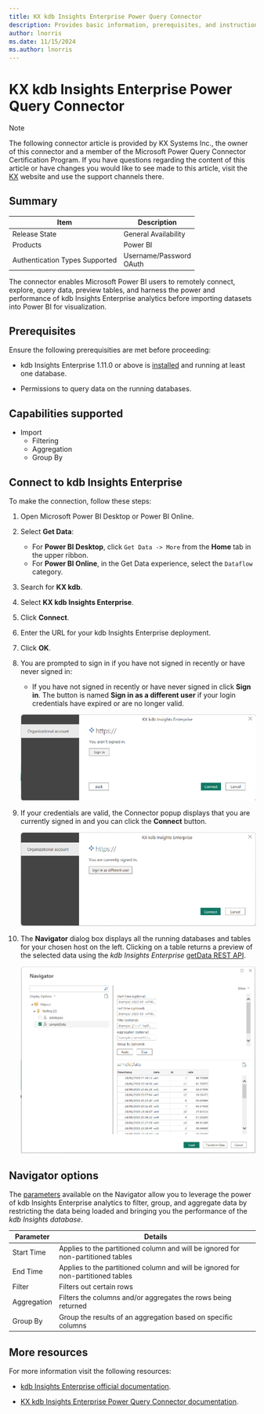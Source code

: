 ```yaml
---
title: KX kdb Insights Enterprise Power Query Connector
description: Provides basic information, prerequisites, and instructions on how to connect to kdb Insights Enterprise
author: lnorris
ms.date: 11/15/2024
ms.author: lnorris
---
```


# KX kdb Insights Enterprise Power Query Connector

> [!NOTE]
> The following connector article is provided by KX Systems Inc., the owner of this connector and a member of the Microsoft Power Query Connector Certification Program. If you have questions regarding the content of this article or have changes you would like to see made to this article, visit the [KX](https://www.kx.com) website and use the support channels there.


## Summary

| Item	                        | Description                 |
| ------------------------------ | --------------------------- |
| Release State                  | General Availability        |
| Products                       | Power BI                    |
| Authentication Types Supported | Username/Password<br/>OAuth |

The connector enables Microsoft Power BI users to remotely connect, explore, query data, preview tables, and harness the power and performance of kdb Insights Enterprise analytics before importing datasets into Power BI for visualization.


## Prerequisites

Ensure the following prerequisities are met before proceeding:

* kdb Insights Enterprise 1.11.0 or above is [installed](https://code.kx.com/insights/enterprise/getting-started/index.html) and running at least one database.

* Permissions to query data on the running databases.


## Capabilities supported

* Import
    * Filtering
    * Aggregation
    * Group By


## Connect to kdb Insights Enterprise 

To make the connection, follow these steps:

1. Open Microsoft Power BI Desktop or Power BI Online.

1.  Select **Get Data**:
    - For **Power BI Desktop**, click `Get Data -> More` from the **Home** tab in the upper ribbon.
    - For **Power BI Online**, in the Get Data experience, select the `Dataflow` category.

1. Search for **KX kdb**.

1. Select **KX kdb Insights Enterprise**.

1. Click **Connect**.

1. Enter the URL for your kdb Insights Enterprise deployment.

1. Click **OK**.

1. You are prompted to sign in if you have not signed in recently or have never signed in:

    - If you have not signed in recently or have never signed in click **Sign in**. The button is named **Sign in as a different user** if your login credentials have expired or are no longer valid.

   ![KX Insights Enterprise instance information.](./media/kx-kdb-insights-enterprise/powerbi-signin.png)
   
1. If your credentials are valid, the Connector popup displays that you are currently signed in and you can click the **Connect** button.

   ![KX Insights Enterprise signin popup.](./media/kx-kdb-insights-enterprise/powerbi-signedin.png)

1. The **Navigator** dialog box displays all the running databases and tables for your chosen host on the left. Clicking on a table returns a preview of the selected data using the _kdb Insights Enterprise_ [getData REST API](https://code.kx.com/insights/api/database/query/get-data.html).

   ![KX Insights Enterprise preview page.](./media/kx-kdb-insights-enterprise/powerbi-preview.png)

## Navigator options

The [parameters](https://code.kx.com/insights/enterprise/integrations/powerbi/powerbi-import.html#parameters) available on the Navigator allow you to leverage the power of kdb Insights Enterprise analytics to filter, group, and aggregate data by restricting the data being loaded and bringing you the performance of the _kdb Insights database_.


 | **Parameter** | **Details**                                                                      |
 | ------------- | -------------------------------------------------------------------------------- |
 | Start Time    | Applies to the partitioned column and will be ignored for non-partitioned tables |
 | End Time      | Applies to the partitioned column and will be ignored for non-partitioned tables |
 | Filter        | Filters out certain rows                                                         |
 | Aggregation   | Filters the columns and/or aggregates the rows being returned                    |
 | Group By      | Group the results of an aggregation based on specific columns                    |


## More resources

For more information visit the following resources:

* [kdb Insights Enterprise official documentation](https://code.kx.com/insights/enterprise/index.html).

* [KX kdb Insights Enterprise Power Query Connector documentation](https://code.kx.com/insights/enterprise/integrations/powerbi/powerbi-import.html).
